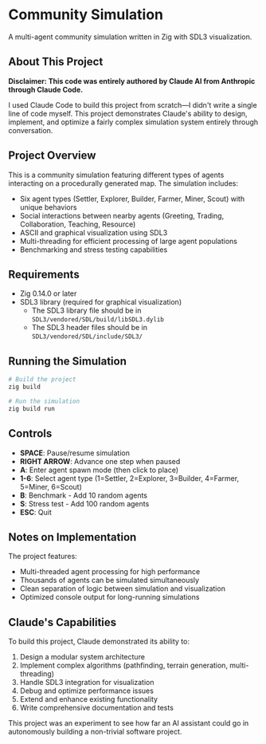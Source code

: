 # Community Simulation

A multi-agent community simulation written in Zig with SDL3 visualization.

## About This Project

**Disclaimer: This code was entirely authored by Claude AI from Anthropic through Claude Code.**

I used Claude Code to build this project from scratch—I didn't write a single line of code myself. This project demonstrates Claude's ability to design, implement, and optimize a fairly complex simulation system entirely through conversation.

## Project Overview

This is a community simulation featuring different types of agents interacting on a procedurally generated map. The simulation includes:

- Six agent types (Settler, Explorer, Builder, Farmer, Miner, Scout) with unique behaviors
- Social interactions between nearby agents (Greeting, Trading, Collaboration, Teaching, Resource)
- ASCII and graphical visualization using SDL3
- Multi-threading for efficient processing of large agent populations
- Benchmarking and stress testing capabilities

## Requirements

- Zig 0.14.0 or later
- SDL3 library (required for graphical visualization)
  - The SDL3 library file should be in `SDL3/vendored/SDL/build/libSDL3.dylib`
  - The SDL3 header files should be in `SDL3/vendored/SDL/include/SDL3/`

## Running the Simulation

```bash
# Build the project
zig build

# Run the simulation
zig build run
```

## Controls

- **SPACE**: Pause/resume simulation
- **RIGHT ARROW**: Advance one step when paused
- **A**: Enter agent spawn mode (then click to place)
- **1-6**: Select agent type (1=Settler, 2=Explorer, 3=Builder, 4=Farmer, 5=Miner, 6=Scout)
- **B**: Benchmark - Add 10 random agents
- **S**: Stress test - Add 100 random agents
- **ESC**: Quit

## Notes on Implementation

The project features:
- Multi-threaded agent processing for high performance
- Thousands of agents can be simulated simultaneously
- Clean separation of logic between simulation and visualization
- Optimized console output for long-running simulations

## Claude's Capabilities

To build this project, Claude demonstrated its ability to:
1. Design a modular system architecture
2. Implement complex algorithms (pathfinding, terrain generation, multi-threading)
3. Handle SDL3 integration for visualization
4. Debug and optimize performance issues
5. Extend and enhance existing functionality
6. Write comprehensive documentation and tests

This project was an experiment to see how far an AI assistant could go in autonomously building a non-trivial software project.